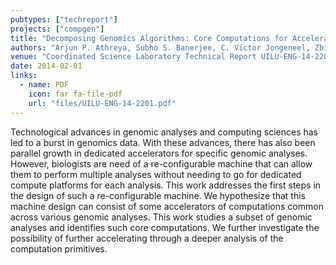 ```yaml
---
pubtypes: ["techreport"]
projects: ["compgen"]
title: "Decomposing Genomics Algorithms: Core Computations for Accelerating Genomics Analyses"
authors: "Arjun P. Athreya, Subho S. Banerjee, C. Victor Jongeneel, Zbigniew T. Kalbarczyk and Ravishankar K. Iyer"
venue: "Coordinated Science Laboratory Technical Report UILU-ENG-14-2201"
date: 2014-02-01
links:
  - name: PDF
    icon: far fa-file-pdf
    url: "files/UILU-ENG-14-2201.pdf"
---
```


Technological advances in genomic analyses and computing sciences has led to a burst in genomics data. With these
advances, there has also been parallel growth in dedicated accelerators for specific genomic analyses. However,
biologists are need of a re-configurable machine that can allow them to perform multiple analyses without needing to go
for dedicated compute platforms for each analysis. This work addresses the first steps in the design of such a
re-configurable machine. We hypothesize that this machine design can consist of some accelerators of computations common
across various genomic analyses. This work studies a subset of genomic analyses and identifies such core computations.
We further investigate the possibility of further accelerating through a deeper analysis of the computation primitives.
